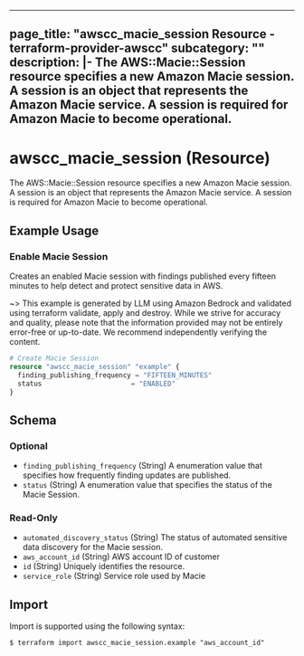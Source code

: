 
---
page_title: "awscc_macie_session Resource - terraform-provider-awscc"
subcategory: ""
description: |-
  The AWS::Macie::Session resource specifies a new Amazon Macie session. A session is an object that represents the Amazon Macie service. A session is required for Amazon Macie to become operational.
---

# awscc_macie_session (Resource)

The AWS::Macie::Session resource specifies a new Amazon Macie session. A session is an object that represents the Amazon Macie service. A session is required for Amazon Macie to become operational.

## Example Usage

### Enable Macie Session

Creates an enabled Macie session with findings published every fifteen minutes to help detect and protect sensitive data in AWS.

~> This example is generated by LLM using Amazon Bedrock and validated using terraform validate, apply and destroy. While we strive for accuracy and quality, please note that the information provided may not be entirely error-free or up-to-date. We recommend independently verifying the content.

```terraform
# Create Macie Session
resource "awscc_macie_session" "example" {
  finding_publishing_frequency = "FIFTEEN_MINUTES"
  status                      = "ENABLED"
}
```

<!-- schema generated by tfplugindocs -->
## Schema

### Optional

- `finding_publishing_frequency` (String) A enumeration value that specifies how frequently finding updates are published.
- `status` (String) A enumeration value that specifies the status of the Macie Session.

### Read-Only

- `automated_discovery_status` (String) The status of automated sensitive data discovery for the Macie session.
- `aws_account_id` (String) AWS account ID of customer
- `id` (String) Uniquely identifies the resource.
- `service_role` (String) Service role used by Macie

## Import

Import is supported using the following syntax:

```shell
$ terraform import awscc_macie_session.example "aws_account_id"
```
